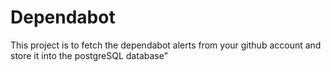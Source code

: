 # Dependabot

This project is to fetch the dependabot alerts from your github account and store it into the postgreSQL database"
